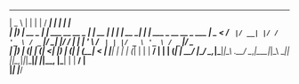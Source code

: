  ____             _                     _       _____ _           _ _                       
|  _ \           | |                   | |     / ____| |         | | |                      
| |_) | __ _  ___| | ___ __   __ _  ___| | __ | |    | |__   __ _| | | ___ _ __   __ _  ___
|  _ < / _` |/ __| |/ / '_ \ / _` |/ __| |/ / | |    | '_ \ / _` | | |/ _ \ '_ \ / _` |/ _ \
| |_) | (_| | (__|   <| |_) | (_| | (__|   <  | |____| | | | (_| | | |  __/ | | | (_| |  __/
|____/ \__,_|\___|_|\_\ .__/ \__,_|\___|_|\_\  \_____|_| |_|\__,_|_|_|\___|_| |_|\__, |\___|
| |                                                         __/ |     
|_|                                                        |___/      

